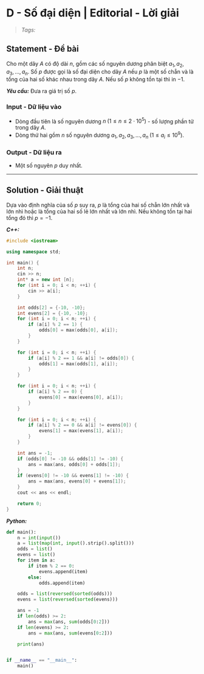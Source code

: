 
# D - Số đại diện | Editorial - Lời giải

> *Tags:*

## Statement - Đề bài

Cho một dãy $A$ có độ dài $n$, gồm các số nguyên dương phân biệt $a_1, a_2, a_3, \ldots, a_n$. Số $p$ được gọi là số đại diện cho dãy $A$ nếu $p$ là một số chẵn và là tổng của hai số khác nhau trong dãy $A$. Nếu số $p$ không tồn tại thì in $-1$.

***Yêu cầu:*** Đưa ra giá trị số $p$.

### Input - Dữ liệu vào

- Dòng đầu tiên là số nguyên dương $n \; (1 \le n \le 2 \cdot 10^5)$ - số lượng phần tử trong dãy $A$.
- Dòng thứ hai gồm $n$ số nguyên dương $a_1, a_2, a_3, \ldots, a_n \; (1 \le a_i \le 10^9)$.

### Output - Dữ liệu ra

- Một số nguyên $p$ duy nhất.

---

## Solution - Giải thuật

Dựa vào định nghĩa của số $p$ suy ra, $p$ là tổng của hai số chẵn lớn nhất và lớn nhì hoặc là tổng của hai số lẻ lớn nhất và lớn nhì. Nếu không tồn tại hai tổng đó thì $p = -1$.

***C++:***

```cpp
#include <iostream>

using namespace std;

int main() {
    int n;
    cin >> n;
    int* a = new int [n];
    for (int i = 0; i < n; ++i) {
        cin >> a[i];
    }

    int odds[2] = {-10, -10};
    int evens[2] = {-10, -10};
    for (int i = 0; i < n; ++i) {
        if (a[i] % 2 == 1) {
            odds[0] = max(odds[0], a[i]);
        }
    }

    for (int i = 0; i < n; ++i) {
        if (a[i] % 2 == 1 && a[i] != odds[0]) {
            odds[1] = max(odds[1], a[i]);
        }
    }

    for (int i = 0; i < n; ++i) {
        if (a[i] % 2 == 0) {
            evens[0] = max(evens[0], a[i]);
        }
    }

    for (int i = 0; i < n; ++i) {
        if (a[i] % 2 == 0 && a[i] != evens[0]) {
            evens[1] = max(evens[1], a[i]);
        }
    }

    int ans = -1;
    if (odds[0] != -10 && odds[1] != -10) {
        ans = max(ans, odds[0] + odds[1]);
    }
    if (evens[0] != -10 && evens[1] != -10) {
        ans = max(ans, evens[0] + evens[1]);
    }
    cout << ans << endl;

    return 0;
}
```

***Python:***

```py
def main():
    n = int(input())
    a = list(map(int, input().strip().split()))
    odds = list()
    evens = list()
    for item in a:
        if item % 2 == 0:
            evens.append(item)
        else:
            odds.append(item)

    odds = list(reversed(sorted(odds)))
    evens = list(reversed(sorted(evens)))

    ans = -1
    if len(odds) >= 2:
        ans = max(ans, sum(odds[0:2]))
    if len(evens) >= 2:
        ans = max(ans, sum(evens[0:2]))

    print(ans)


if __name__ == "__main__":
    main()
```